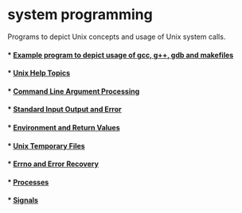 # system programming

Programs to depict Unix concepts and usage of Unix system calls.


#### * [Example program to depict usage of gcc, g++, gdb and makefiles](reciprocal/README.md)
#### * [Unix Help Topics](unix_help_topics/README.md)
#### * [Command Line Argument Processing](cmd_line_arguments/README.md)
#### * [Standard Input Output and Error](std_input_output_error/README.md)
#### * [Environment and Return Values](environment/README.md)
#### * [Unix Temporary Files](temporary_files/README.md)
#### * [Errno and Error Recovery](errno_error_recovery/README.md)
#### * [Processes](processes/README.md)
#### * [Signals](signals/README.md)

